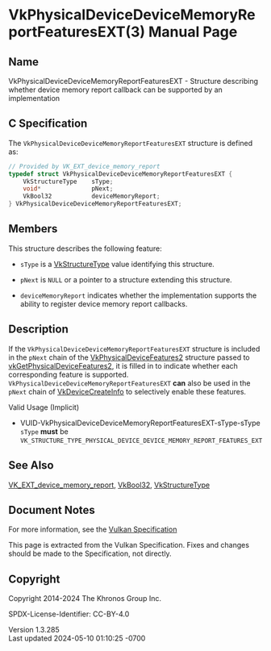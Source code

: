 # VkPhysicalDeviceDeviceMemoryReportFeaturesEXT(3) Manual Page

## Name

VkPhysicalDeviceDeviceMemoryReportFeaturesEXT - Structure describing
whether device memory report callback can be supported by an
implementation



## <a href="#_c_specification" class="anchor"></a>C Specification

The `VkPhysicalDeviceDeviceMemoryReportFeaturesEXT` structure is defined
as:

``` c
// Provided by VK_EXT_device_memory_report
typedef struct VkPhysicalDeviceDeviceMemoryReportFeaturesEXT {
    VkStructureType    sType;
    void*              pNext;
    VkBool32           deviceMemoryReport;
} VkPhysicalDeviceDeviceMemoryReportFeaturesEXT;
```

## <a href="#_members" class="anchor"></a>Members

This structure describes the following feature:

- `sType` is a [VkStructureType](https://registry.khronos.org/vulkan/specs/1.3-extensions/man/html/VkStructureType.html) value identifying
  this structure.

- `pNext` is `NULL` or a pointer to a structure extending this
  structure.

- <span id="features-deviceMemoryReport"></span> `deviceMemoryReport`
  indicates whether the implementation supports the ability to register
  device memory report callbacks.

## <a href="#_description" class="anchor"></a>Description

If the `VkPhysicalDeviceDeviceMemoryReportFeaturesEXT` structure is
included in the `pNext` chain of the
[VkPhysicalDeviceFeatures2](https://registry.khronos.org/vulkan/specs/1.3-extensions/man/html/VkPhysicalDeviceFeatures2.html) structure
passed to
[vkGetPhysicalDeviceFeatures2](https://registry.khronos.org/vulkan/specs/1.3-extensions/man/html/vkGetPhysicalDeviceFeatures2.html), it is
filled in to indicate whether each corresponding feature is supported.
`VkPhysicalDeviceDeviceMemoryReportFeaturesEXT` **can** also be used in
the `pNext` chain of [VkDeviceCreateInfo](https://registry.khronos.org/vulkan/specs/1.3-extensions/man/html/VkDeviceCreateInfo.html) to
selectively enable these features.

Valid Usage (Implicit)

- <a
  href="#VUID-VkPhysicalDeviceDeviceMemoryReportFeaturesEXT-sType-sType"
  id="VUID-VkPhysicalDeviceDeviceMemoryReportFeaturesEXT-sType-sType"></a>
  VUID-VkPhysicalDeviceDeviceMemoryReportFeaturesEXT-sType-sType  
  `sType` **must** be
  `VK_STRUCTURE_TYPE_PHYSICAL_DEVICE_DEVICE_MEMORY_REPORT_FEATURES_EXT`

## <a href="#_see_also" class="anchor"></a>See Also

[VK_EXT_device_memory_report](https://registry.khronos.org/vulkan/specs/1.3-extensions/man/html/VK_EXT_device_memory_report.html),
[VkBool32](https://registry.khronos.org/vulkan/specs/1.3-extensions/man/html/VkBool32.html), [VkStructureType](https://registry.khronos.org/vulkan/specs/1.3-extensions/man/html/VkStructureType.html)

## <a href="#_document_notes" class="anchor"></a>Document Notes

For more information, see the <a
href="https://registry.khronos.org/vulkan/specs/1.3-extensions/html/vkspec.html#VkPhysicalDeviceDeviceMemoryReportFeaturesEXT"
target="_blank" rel="noopener">Vulkan Specification</a>

This page is extracted from the Vulkan Specification. Fixes and changes
should be made to the Specification, not directly.

## <a href="#_copyright" class="anchor"></a>Copyright

Copyright 2014-2024 The Khronos Group Inc.

SPDX-License-Identifier: CC-BY-4.0

Version 1.3.285  
Last updated 2024-05-10 01:10:25 -0700
